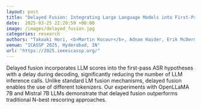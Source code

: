 ```yaml
---
layout: post
title: "Delayed Fusion: Integrating Large Language Models into First-Pass Decoding in End-to-end Speech Recognition"
date:  2025-03-25 22:20:59 +00:00
image: /images/delayed_fusion.jpg
categories: research
authors: "Takaaki Hori, <b>Martin Kocour</b>, Adnan Haider, Erik McDermott"
venue: "ICASSP 2025, Hyderabad, IN"
url: "https://2025.ieeeicassp.org/"
---
```

Delayed fusion incorporates LLM scores into the first-pass ASR hypotheses with a delay during decoding, significantly reducing the number of LLM inference calls. Unlike standard LM fusion mechanisms, delayed fusion enables the use of different tokenizers. Our experiments with OpenLLaMA 7B and Mistral 7B LLMs demonstrate that delayed fusion outperforms traditional N-best rescoring approaches.
